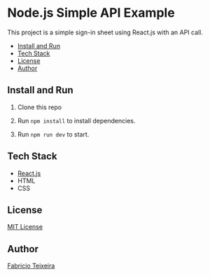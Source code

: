 # Node.js Simple API Example

This project is a simple sign-in sheet using React.js with an API call.

- [Install and Run](#install-and-run)
- [Tech Stack](#tech-stack)
- [License](#license)
- [Author](#author)

## Install and Run

1. Clone this repo

2. Run `npm install` to install dependencies.

3. Run `npm run dev` to start.

## Tech Stack

- [React.js](https://reactjs.org/)
- HTML
- CSS

## License

[MIT License](https://github.com/fabriciotex/sign-in-sheet/blob/main/LICENSE.md)

## Author

[Fabricio Teixeira](https://github.com/fabriciotex)
